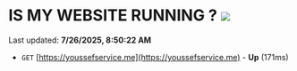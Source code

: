# IS MY WEBSITE RUNNING ? [![](https://img.shields.io/static/v1?label=Sponsor&message=%E2%9D%A4&logo=GitHub&color=%23fe8e86)](https://github.com/sponsors/Youssef-Lehmam)

Last updated: **7/26/2025, 8:50:22 AM**

- `GET` [https://youssefservice.me](https://youssefservice.me) - **Up** (171ms)
